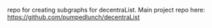 repo for creating subgraphs for decentraList. Main project repo here: https://github.com/pumpedlunch/decentraList

